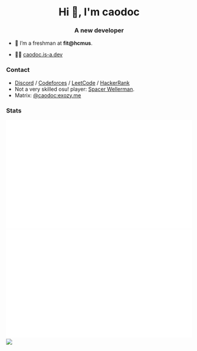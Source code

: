 <h1 align="center"> Hi 👋, I'm caodoc </h1>
<h3 align="center"> A new developer </h3>

- 🌱 I’m a freshman at **fit@hcmus**.

- 🧑‍💻 [caodoc.is-a.dev](https://caodoc.is-a.dev)

<h3 align="left"> Contact </h3>

- [Discord](https://discord.com/users/800173074166710282) / [Codeforces](https://codeforces.com/profile/caodoc) / [LeetCode](https://leetcode.com/u/caodoc/) / [HackerRank](https://www.hackerrank.com/profile/caodoc)
- Not a very skilled osu! player: [Spacer Wellerman](https://osu.ppy.sh/users/21126929).
- Matrix: [@caodoc:exozy.me]()

<h3 align="left"> Stats </h3>
<div>
<img src="https://raw.githubusercontent.com/caodoc/github-stats/master/generated/overview.svg#gh-dark-mode-only">

<img src="https://raw.githubusercontent.com/caodoc/github-stats/master/generated/languages.svg#gh-dark-mode-only">

<img src="https://leetcard.jacoblin.cool/caodoc?theme=forest&font=Fira%20Code&ext=heatmap">
</div>